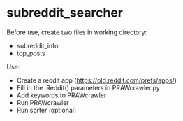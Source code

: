 # subreddit_searcher

Before use, create two files in working directory:
- subreddit_info
- top_posts

Use:
- Create a reddit app (https://old.reddit.com/prefs/apps/)
- Fill in the .Reddit() parameters in PRAWcrawler.py
- Add keywords to PRAWcrawler
- Run PRAWcrawler
- Run sorter (optional)
